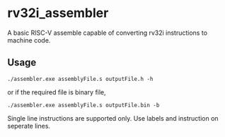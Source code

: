 # rv32i_assembler
A basic RISC-V assemble capable of converting rv32i instructions to machine code.

## Usage

```shell
./assembler.exe assemblyFile.s outputFile.h -h
```
or if the required file is binary file,

```shell
./assembler.exe assemblyFile.s outputFile.bin -b
```
Single line instructions are supported only. Use labels and instruction on seperate lines.